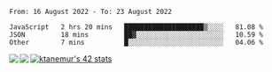 <!--START_SECTION:waka-->

```text
From: 16 August 2022 - To: 23 August 2022

JavaScript   2 hrs 20 mins   ████████████████████▒░░░░   81.08 %
JSON         18 mins         ██▓░░░░░░░░░░░░░░░░░░░░░░   10.59 %
Other        7 mins          █░░░░░░░░░░░░░░░░░░░░░░░░   04.06 %
```

<!--END_SECTION:waka-->
<a href="https://github.com/anuraghazra/github-readme-stats">
  <img align="left" src="https://github-readme-stats.vercel.app/api?username=Tanesan&count_private=true&show_icons=true" />
<img align="left" src="https://github-readme-stats.vercel.app/api/top-langs/?username=Tanesan" />
</a>

[![ktanemur's 42 stats](https://badge42.vercel.app/api/v2/cl1wslf6s002109l771rng2w8/stats?cursusId=21&coalitionId=62)](https://github.com/JaeSeoKim/badge42)
